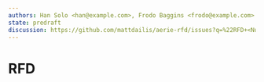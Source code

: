 ```yaml
---
authors: Han Solo <han@example.com>, Frodo Baggins <frodo@example.com>
state: predraft
discussion: https://github.com/mattdailis/aerie-rfd/issues?q=%22RFD+<Number>%22
---
```


<!--
    This Source Code Form is subject to the terms of the Mozilla Public
    License, v. 2.0. If a copy of the MPL was not distributed with this
    file, You can obtain one at http://mozilla.org/MPL/2.0/.
-->

<!--
    Copyright (c) 2019, <contributor>
-->

# RFD <Number> <Title>
